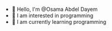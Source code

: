 - 👋 Hello, I'm @Osama Abdel Dayem
- 👀 I am interested in programming
- 🌱 I am currently learning programming

<!---
Osama-Abdeldayem/Osama-Abdeldayem is a ✨ special ✨ repository because its `README.md` (this file) appears on your GitHub profile.
You can click the Preview link to take a look at your changes
